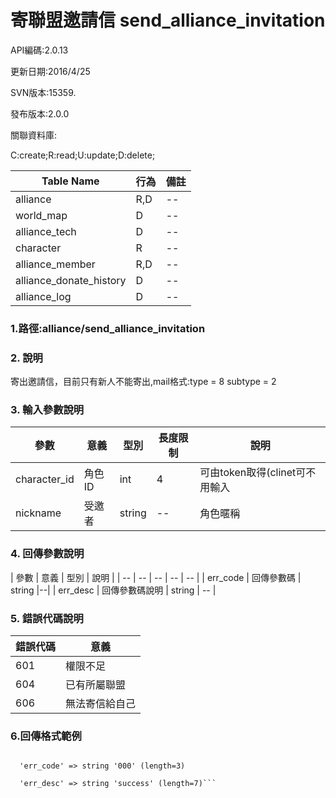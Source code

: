 # 寄聯盟邀請信 send_alliance_invitation









API編碼:2.0.13





更新日期:2016/4/25

> 

SVN版本:15359.

> 

發布版本:2.0.0


關聯資料庫:

C:create;R:read;U:update;D:delete;

|Table Name|行為|備註|
|--|--|--|
|alliance|R,D|--|
|world_map|D|--|
|alliance_tech|D|--|
|character|R|--|
|alliance_member|R,D|--|
|alliance_donate_history|D|--|
|alliance_log|D|--|
### 1.路徑:alliance/send_alliance_invitation

### 2. 說明
寄出邀請信，目前只有新人不能寄出,mail格式:type = 8 subtype = 2
### 3. 輸入參數說明
| 參數 | 意義 | 型別 |長度限制| 說明 |
| -- | -- | -- | -- | -- |
|character_id |角色ID|int|4|可由token取得(clinet可不用輸入|
|nickname|受邀者|string|--|角色暱稱|



### 4. 回傳參數說明
| 參數 | 意義 | 型別 | 說明 |
| -- | -- | -- | -- | -- |
| err_code | 回傳參數碼 | string |--|
| err_desc | 回傳參數碼說明 | string | -- |




### 5. 錯誤代碼說明
|錯誤代碼|意義|
|--|--|
|601|權限不足|
|604|已有所屬聯盟|
|606|無法寄信給自己|

### 6.回傳格式範例

```array (size=2)

  'err_code' => string '000' (length=3)
  
  'err_desc' => string 'success' (length=7)```